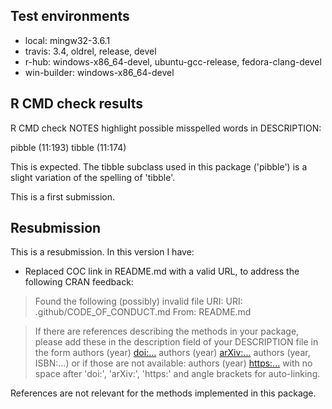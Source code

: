   ## Test environments
  
  * local: mingw32-3.6.1
  * travis: 3.4, oldrel, release, devel
  * r-hub: windows-x86_64-devel, ubuntu-gcc-release, fedora-clang-devel
  * win-builder: windows-x86_64-devel
  
  ## R CMD check results
  
  R CMD check NOTES highlight possible misspelled words in DESCRIPTION: 
  
  pibble (11:193)
  tibble (11:174)
  
  This is expected. The tibble subclass used in this package ('pibble') is a slight variation of the spelling of 'tibble'. 
  
  This is a first submission.
  
  ## Resubmission 
  
  This is a resubmission. In this version I have:
  
  - Replaced COC link in README.md with a valid URL, to address the following CRAN feedback:

  > Found the following (possibly) invalid file URI:
  > URI: .github/CODE_OF_CONDUCT.md
  > From: README.md
  

  > If there are references describing the methods in your package, please
  > add these in the description field of your DESCRIPTION file in the form
  > authors (year) <doi:...>
  > authors (year) <arXiv:...>
  > authors (year, ISBN:...)
  > or if those are not available: authors (year) <https:...>
  > with no space after 'doi:', 'arXiv:', 'https:' and angle brackets for
  > auto-linking.
  
  References are not relevant for the methods implemented in this package.

